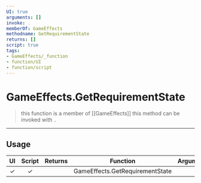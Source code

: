 ```yaml
---
UI: true
arguments: []
invoke: .
memberOf: GameEffects
methodname: GetRequirementState
returns: []
script: true
tags:
- GameEffects/_function
- function/UI
- function/script
---
```

# GameEffects.GetRequirementState
> this function is a member of [[GameEffects]]
> this method can be invoked with `.`
-----
## Usage
|  UI | Script | Returns | Function | Arguments |
|:---:|:------:|-------:|:--------:|:---------|
|✓|✓||GameEffects.GetRequirementState||
